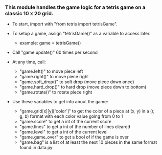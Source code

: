 ### This module handles the game logic for a tetris game on a classic 10 x 20 grid.

- To start, import with "from tetris import tetrisGame".

- To setup a game, assign "tetrisGame()" as a variable to access later.
	- example: game = tetrisGame()

- Call "game.update()" 60 times per second
- At any time, call:
	- "game.left()" to move piece left
	- "game.right()" to move piece right
	- "game.soft_drop()" to soft drop (move piece down once)
	- "game.hard_drop()" to hard drop (move piece down to bottom)
	- "game.rotate()" to rotate piece right
	
- Use these variables to get info about the game:
	- "game.grid[x][y]['color']" to get the color of a piece at (x, y) in a (r, g, b) format with each color value going from 0 to 1
	- "game.score" to get a int of the current score
	- "game.lines" to get a int of the number of lines cleared
	- "game.level" to get a int of the current level
	- "game.game_over" to get a bool of if the game is over
	- "game.bag" is a list of at least the next 10 pieces in the same format found in data.py
